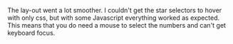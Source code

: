 The lay-out went a lot smoother. I couldn't get the star selectors to hover with only css, but with some Javascript everything worked as expected. This means that you do need a mouse to select the numbers and can't get keyboard focus.


